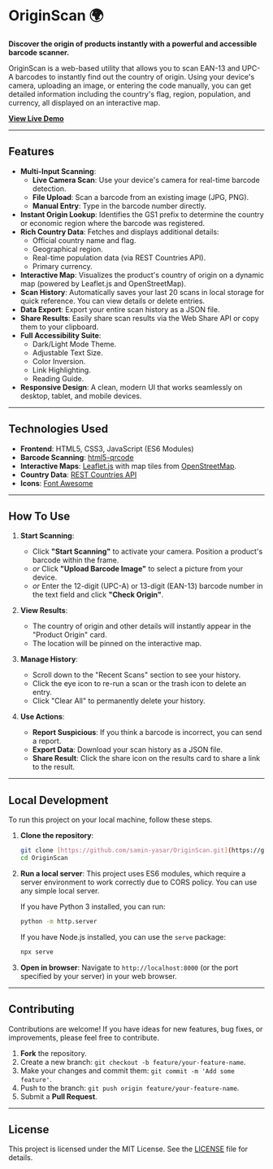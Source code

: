 # OriginScan 🌍

**Discover the origin of products instantly with a powerful and accessible barcode scanner.**

OriginScan is a web-based utility that allows you to scan EAN-13 and UPC-A barcodes to instantly find out the country of origin. Using your device's camera, uploading an image, or entering the code manually, you can get detailed information including the country's flag, region, population, and currency, all displayed on an interactive map.

[**View Live Demo**](https://samin-yasar.github.io/OriginScan/)

---

## Features

* **Multi-Input Scanning**:
    * **Live Camera Scan**: Use your device's camera for real-time barcode detection.
    * **File Upload**: Scan a barcode from an existing image (JPG, PNG).
    * **Manual Entry**: Type in the barcode number directly.
* **Instant Origin Lookup**: Identifies the GS1 prefix to determine the country or economic region where the barcode was registered.
* **Rich Country Data**: Fetches and displays additional details:
    * Official country name and flag.
    * Geographical region.
    * Real-time population data (via REST Countries API).
    * Primary currency.
* **Interactive Map**: Visualizes the product's country of origin on a dynamic map (powered by Leaflet.js and OpenStreetMap).
* **Scan History**: Automatically saves your last 20 scans in local storage for quick reference. You can view details or delete entries.
* **Data Export**: Export your entire scan history as a JSON file.
* **Share Results**: Easily share scan results via the Web Share API or copy them to your clipboard.
* **Full Accessibility Suite**:
    * Dark/Light Mode Theme.
    * Adjustable Text Size.
    * Color Inversion.
    * Link Highlighting.
    * Reading Guide.
* **Responsive Design**: A clean, modern UI that works seamlessly on desktop, tablet, and mobile devices.

---

## Technologies Used

* **Frontend**: HTML5, CSS3, JavaScript (ES6 Modules)
* **Barcode Scanning**: [html5-qrcode](https://github.com/mebjas/html5-qrcode)
* **Interactive Maps**: [Leaflet.js](https://leafletjs.com/) with map tiles from [OpenStreetMap](https://www.openstreetmap.org/).
* **Country Data**: [REST Countries API](https://restcountries.com/)
* **Icons**: [Font Awesome](https://fontawesome.com/)

---

## How To Use

1.  **Start Scanning**:
    * Click **"Start Scanning"** to activate your camera. Position a product's barcode within the frame.
    * *or* Click **"Upload Barcode Image"** to select a picture from your device.
    * *or* Enter the 12-digit (UPC-A) or 13-digit (EAN-13) barcode number in the text field and click **"Check Origin"**.

2.  **View Results**:
    * The country of origin and other details will instantly appear in the "Product Origin" card.
    * The location will be pinned on the interactive map.

3.  **Manage History**:
    * Scroll down to the "Recent Scans" section to see your history.
    * Click the eye icon to re-run a scan or the trash icon to delete an entry.
    * Click "Clear All" to permanently delete your history.

4.  **Use Actions**:
    * **Report Suspicious**: If you think a barcode is incorrect, you can send a report.
    * **Export Data**: Download your scan history as a JSON file.
    * **Share Result**: Click the share icon on the results card to share a link to the result.

---

## Local Development

To run this project on your local machine, follow these steps.

1.  **Clone the repository**:
    ```bash
    git clone [https://github.com/samin-yasar/OriginScan.git](https://github.com/samin-yasar/OriginScan.git)
    cd OriginScan
    ```

2.  **Run a local server**:
    This project uses ES6 modules, which require a server environment to work correctly due to CORS policy. You can use any simple local server.

    If you have Python 3 installed, you can run:
    ```bash
    python -m http.server
    ```
    If you have Node.js installed, you can use the `serve` package:
    ```bash
    npx serve
    ```

3.  **Open in browser**:
    Navigate to `http://localhost:8000` (or the port specified by your server) in your web browser.

---

## Contributing

Contributions are welcome! If you have ideas for new features, bug fixes, or improvements, please feel free to contribute.

1.  **Fork** the repository.
2.  Create a new branch: `git checkout -b feature/your-feature-name`.
3.  Make your changes and commit them: `git commit -m 'Add some feature'`.
4.  Push to the branch: `git push origin feature/your-feature-name`.
5.  Submit a **Pull Request**.

---

## License

This project is licensed under the MIT License. See the [LICENSE](LICENSE) file for details.
